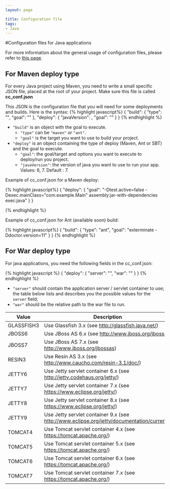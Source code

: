 ```yaml
---
layout: page

title: Configuration file
tags:
- Java
---
```


#Configuration files for Java applications

For more information about the general usage of configuration files, please refer to <a href="/cc-conf/">this page</a>.

## For Maven deploy type

For every Java project using Maven, you need to write a small specific JSON
file, placed at the root of your project. Make sure this file is called **cc_conf.json**

This JSON is the configuration file that you will need for some deployments and builds. Here is the syntax:
{% highlight javascript%}
    {
        "build": {
            "type": "<string>",
            "goal": "<string>"
        },
        "deploy": {
            "javaVersion": <integer>,
            "goal": "<string>"
        }
    }
{% endhighlight %}


* ``"build"`` is an object with the goal to execute.
  * ``"type"`` can be ``"maven"`` or ``"ant"``.
  * ``"goal"`` is the target you want to use to build your project.
* ``"deploy"`` is an object containing the type of deploy (Maven, Ant or SBT) and the goal to execute.
  * ``"goal"``: the goal/target and options you want to execute to deploy/run you project.
  * ``"javaVersion"``: the version of java you want to use to run your app. Values: 6, 7. Default : 7.

Example of cc_conf.json for a Maven deploy:

{% highlight javascript%}
    {
      "deploy": {
        "goal": "-Dtest.active=false -Dexec.mainClass=\"com.example.Main\" assembly:jar-with-dependencies exec:java"
      }
    }

{% endhighlight %}

Example of cc_conf.json for Ant (available soon) build:

{% highlight javascript%}
    {
      "build": {
        "type": "ant",
        "goal": "exterminate -Ddoctor.version=11"
      }
    }
{% endhighlight %}

## For War deploy type

For java applications, you need the following fields in the cc_conf.json:

{% highlight javascript %}
    {
       "deploy": {
          "server": "<string>",
          "war": "<string>"
       }
    }
{% endhighlight %}

* ``"server"`` should contain the application server / servlet container to use;
  the table below lists and describes you the possible values for the `server`
  field;
* ``"war"`` should be the relative path to the war file to run.

<table class="table table-bordered table-stripped">
   <thead>
      <tr>
         <th>Value</th>
         <th>Description</th>
      </tr>
   </thead>
   <tbody>
      <tr>
         <td>GLASSFISH3</td>
         <td>Use Glassfish 3.x
         (see <a href="http://glassfish.java.net/">http://glassfish.java.net/</a>)</td>
      </tr>
      <tr>
         <td>JBOSS6</td>
         <td>Use JBoss AS 6.x
         (see <a href="http://www.jboss.org/jbossas">http://www.jboss.org/jbossas</a></td>
      </tr>
      <tr>
         <td>JBOSS7</td>
         <td>Use JBoss AS 7.x
         (see <a href="http://www.jboss.org/jbossas">http://www.jboss.org/jbossas</a>) </td>
      </tr>
      <tr>
         <td>RESIN3</td>
         <td>Use Resin AS 3.x (see <a
         href="http://www.caucho.com/resin-3.1/doc/">http://www.caucho.com/resin-3.1/doc/</a>)</td>
      </tr>
      <tr>
         <td>JETTY6</td>
         <td>Use Jetty servlet container 6.x (see <a
         href="http://jetty.codehaus.org/jetty/">http://jetty.codehaus.org/jetty/</a>)</td>
      </tr>
      <tr>
         <td>JETTY7</td>
         <td>Use Jetty servlet container 7.x (see <a
         href="https://www.eclipse.org/jetty/">https://www.eclipse.org/jetty/</a>)</td>
      </tr>
      <tr>
         <td>JETTY8</td>
         <td>Use Jetty servlet container 8.x (see <a
         href="https://www.eclipse.org/jetty/">https://www.eclipse.org/jetty/</a>)</td>
      </tr>
      <tr>
         <td>JETTY9</td>
         <td>Use Jetty servlet container 9.x (see <a
         href="http://www.eclipse.org/jetty/documentation/current/">http://www.eclipse.org/jetty/documentation/current/</a>)</td>
      </tr>
      <tr>
         <td>TOMCAT4</td>
         <td>Use Tomcat servlet container 4.x (see <a
         href="https://tomcat.apache.org/">https://tomcat.apache.org/</a>)</td>
      </tr>
      <tr>
         <td>TOMCAT5</td>
         <td>Use Tomcat servlet container 5.x (see <a
         href="https://tomcat.apache.org/">https://tomcat.apache.org/</a>)</td>
      </tr>
      <tr>
         <td>TOMCAT6</td>
         <td>Use Tomcat servlet container 6.x (see <a
         href="https://tomcat.apache.org/">https://tomcat.apache.org/</a>)</td>
      </tr>
      <tr>
         <td>TOMCAT7</td>
         <td>Use Tomcat servlet container 7.x (see <a
         href="https://tomcat.apache.org/">https://tomcat.apache.org/</a>)</td>
      </tr>
   </tbody>
</table>

